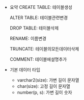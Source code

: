 - 요약
	CREATE TABLE: 테이블생성
	
	ALTER TABLE: 테이블관련변경
	
	DROP TABLE: 테이블삭제
	
	RENAME: 이름변경
	
	TRUNCATE: 테이블의모든데이터삭제
	
	COMMENT: 테이블에설명추가

- 기본 데이터 타입
	- varchar2(size): 가변 길이 문자열
	- char(size): 고정 길이 문자열
	- number(p, s): 가변 길이 숫자 
	  